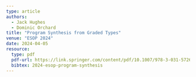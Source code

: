 ```yaml
---
type: article
authors:
  - Jack Hughes
  - Dominic Orchard
title: "Program Synthesis from Graded Types"
venue: "ESOP 2024"
date: 2024-04-05
resource:
  type: pdf
  pdf-url: https://link.springer.com/content/pdf/10.1007/978-3-031-57262-3_4.pdf?pdf=inline%20link
  bibtex: 2024-esop-program-synthesis
---
```

